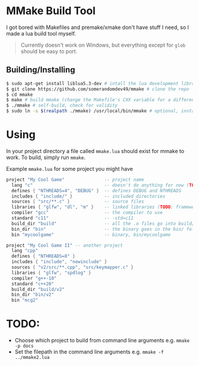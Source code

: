 # MMake Build Tool

I got bored with Makefiles and premake/xmake don't have stuff I need, so I made a lua build tool myself.

> Currently doesn't work on Windows, but everything except for `glob` should be easy to port.

## Building/Installing
```sh
$ sudo apt-get install liblua5.3-dev # intall the lua development library
$ git clone https://github.com/somerandomdev49/mmake # clone the repo
$ cd mmake
$ make # build mmake (change the Makefile's CXX variable for a different compiler)
$ ./mmake # self-build, check for validity
$ sudo ln -s $(realpath ./mmake) /usr/local/bin/mmake # optional, install to /usr/local
```

# Using
In your project directory a file called `mmake.lua` should exist for mmake to work. To build, simply run `mmake`.

Example `mmake.lua` for some project you might have
```lua
project "My Cool Game"               -- project name
  lang "c"                           -- doesn't do anything for now (TODO: change default compiler based on lang)
  defines { "NTHREADS=4", "DEBUG" }  -- defines DEBUG and NTHREADS
  includes { "include/" }            -- included directories
  sources { "src/**.c" }             -- source files
  libraries { "glfw", "dl", "m" }    -- linked libraries (TODO: frameworks)
  compiler "gcc"                     -- the compiler to use
  standard "c11"                     -- -std=c11
  build_dir "build"                  -- all the .o files go into build/
  bin_dir "bin"                      -- the binary goes in the bin/ folder
  bin "mycoolgame"                   -- binary, bin/mycoolgame

project "My Cool Game II" -- another project
  lang "cpp"
  defines { "NTHREADS=8" }
  includes { "include", "newinclude" }
  sources { "v2/src/**.cpp", "src/keymapper.c" }
  libraries { "glfw", "spdlog" }
  compiler "g++-10"
  standard "c++20"
  build_dir "build/v2"
  bin_dir "bin/v2"
  bin "mcg2"
```

# TODO:
- Choose which project to build from command line arguments e.g. `mmake -p docs`
- Set the filepath in the command line arguments e.g. `mmake -f ../mmake2.lua`
